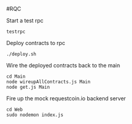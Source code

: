 #RQC

Start a test rpc
```
testrpc
```

Deploy contracts to rpc
```
./deploy.sh
```

Wire the deployed contracts back to the main
```
cd Main
node wireupAllContracts.js Main
node get.js Main
```

Fire up the mock requestcoin.io backend server
```
cd Web
sudo nodemon index.js
```
